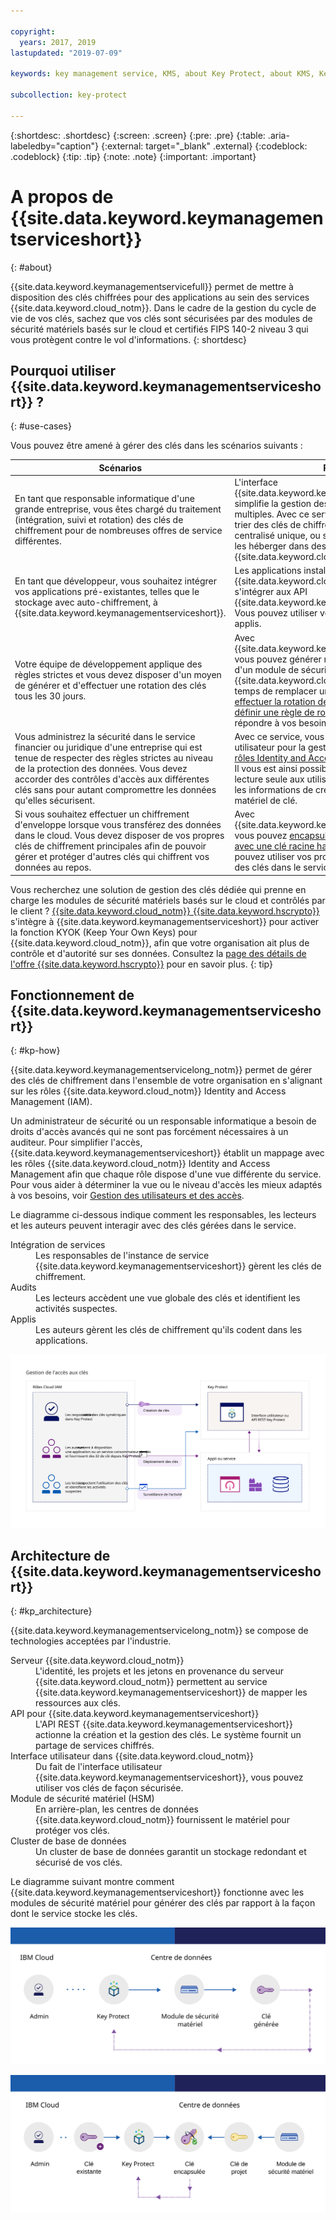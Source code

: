 ```yaml
---

copyright:
  years: 2017, 2019
lastupdated: "2019-07-09"

keywords: key management service, KMS, about Key Protect, about KMS, Key Protect use cases, KMS use cases

subcollection: key-protect

---
```


{:shortdesc: .shortdesc}
{:screen: .screen}
{:pre: .pre}
{:table: .aria-labeledby="caption"}
{:external: target="_blank" .external}
{:codeblock: .codeblock}
{:tip: .tip}
{:note: .note}
{:important: .important}

# A propos de {{site.data.keyword.keymanagementserviceshort}}
{: #about}

{{site.data.keyword.keymanagementservicefull}} permet de mettre à disposition des clés chiffrées pour des applications au sein des services {{site.data.keyword.cloud_notm}}. Dans le cadre de la gestion du cycle de vie de vos clés, sachez que vos clés sont sécurisées par des modules de sécurité matériels basés sur le cloud et certifiés FIPS 140-2 niveau 3 qui vous protègent contre le vol d'informations.
{: shortdesc}

## Pourquoi utiliser {{site.data.keyword.keymanagementserviceshort}} ?
{: #use-cases}

Vous pouvez être amené à gérer des clés dans les scénarios suivants :

| Scénarios | Raisons|
| --- | ---- |
| En tant que responsable informatique d'une grande entreprise, vous êtes chargé du traitement (intégration, suivi et rotation) des clés de chiffrement pour de nombreuses offres de service différentes. | L'interface {{site.data.keyword.keymanagementserviceshort}} simplifie la gestion des services de chiffrement multiples. Avec ce service, vous pouvez gérer et trier des clés de chiffrement dans un emplacement centralisé unique, ou séparer les clés par projet et les héberger dans des espaces {{site.data.keyword.cloud_notm}} différents. |
| En tant que développeur, vous souhaitez intégrer vos applications pré-existantes, telles que le stockage avec auto-chiffrement, à {{site.data.keyword.keymanagementserviceshort}}. | Les applications installées sur ou en dehors de {{site.data.keyword.cloud_notm}} peuvent s'intégrer aux API {{site.data.keyword.keymanagementserviceshort}}. Vous pouvez utiliser vos clés existantes pour vos applis. |
| Votre équipe de développement applique des règles strictes et vous devez disposer d'un moyen de générer et d'effectuer une rotation des clés tous les 30 jours. | Avec {{site.data.keyword.keymanagementserviceshort}}, vous pouvez générer rapidement des clés à partir d'un module de sécurité matérielle {{site.data.keyword.cloud_notm}}. Lorsqu'il est temps de remplacer une clé, vous pouvez [effectuer la rotation de la clé à la demande](/docs/services/key-protect?topic=key-protect-rotate-keys) ou [définir une règle de rotation](/docs/services/key-protect?topic=key-protect-set-rotation-policy) pour la clé afin de répondre à vos besoins de sécurité. |
| Vous administrez la sécurité dans le service financier ou juridique d'une entreprise qui est tenue de respecter des règles strictes au niveau de la protection des données. Vous devez accorder des contrôles d'accès aux différentes clés sans pour autant compromettre les données qu'elles sécurisent. | Avec ce service, vous pouvez contrôler l'accès utilisateur pour la gestion de clés en [affectant des rôles Identity and Access Management différents](/docs/services/key-protect?topic=key-protect-manage-access#roles). Il vous est ainsi possible d'accorder un accès en lecture seule aux utilisateurs qui ont besoin de voir les informations de création de clé sans afficher le matériel de clé. |
| Si vous souhaitez effectuer un chiffrement d'enveloppe lorsque vous transférez des données dans le cloud. Vous devez disposer de vos propres clés de chiffrement principales afin de pouvoir gérer et protéger d'autres clés qui chiffrent vos données au repos. | Avec {{site.data.keyword.keymanagementserviceshort}}, vous pouvez [encapsuler (chiffrer) vos clés DEK avec une clé racine hautement sécurisée](/docs/services/key-protect?topic=key-protect-envelope-encryption). Vous pouvez utiliser vos propres clés racine ou créer des clés dans le service.|

Vous recherchez une solution de gestion des clés dédiée qui prenne en charge les modules de sécurité matériels basés sur le cloud et contrôlés par le client ? [{{site.data.keyword.cloud_notm}} {{site.data.keyword.hscrypto}}](/docs/services/hs-crypto?topic=hs-crypto-get-started) s'intègre à {{site.data.keyword.keymanagementserviceshort}} pour activer la fonction KYOK (Keep Your Own Keys) pour {{site.data.keyword.cloud_notm}}, afin que votre organisation ait plus de contrôle et d'autorité sur ses données. Consultez la <a href="https://{DomainName}/catalog/services/hyper-protect-crypto-services" target="_blank" class="external">page des détails de l'offre {{site.data.keyword.hscrypto}}</a> pour en savoir plus.
{: tip}

## Fonctionnement de {{site.data.keyword.keymanagementserviceshort}}
{: #kp-how}

{{site.data.keyword.keymanagementservicelong_notm}} permet de gérer des clés de chiffrement dans l'ensemble de votre organisation en s'alignant sur les rôles {{site.data.keyword.cloud_notm}} Identity and Access Management (IAM).

Un administrateur de sécurité ou un responsable informatique a besoin de droits d'accès avancés qui ne sont pas forcément nécessaires à un auditeur. Pour simplifier l'accès, {{site.data.keyword.keymanagementserviceshort}} établit un mappage avec les rôles {{site.data.keyword.cloud_notm}} Identity and Access Management afin que chaque rôle dispose d'une vue différente du service. Pour vous aider à déterminer la vue ou le niveau d'accès les mieux adaptés à vos besoins, voir [Gestion des utilisateurs et des accès](/docs/services/key-protect?topic=key-protect-manage-access#roles).

Le diagramme ci-dessous indique comment les responsables, les lecteurs et les auteurs peuvent interagir avec des clés gérées dans le service.

<dl>
  <dt>Intégration de services</dt>
    <dd>Les responsables de l'instance de service {{site.data.keyword.keymanagementserviceshort}} gèrent les clés de chiffrement.</dd>
  <dt>Audits</dt>
    <dd>Les lecteurs accèdent une vue globale des clés et identifient les activités suspectes.</dd>
  <dt>Applis</dt>
    <dd>Les auteurs gèrent les clés de chiffrement qu'ils codent dans les applications.</dd>
</dl>

![Ce diagramme affiche les mêmes composants que ceux décrits dans la liste de définitions précédente.](images/keys-use-cases_min.svg)

## Architecture de {{site.data.keyword.keymanagementserviceshort}}
{: #kp_architecture}

{{site.data.keyword.keymanagementservicelong_notm}} se compose de technologies acceptées par l'industrie.

<dl>
  <dt>Serveur {{site.data.keyword.cloud_notm}}</dt>
    <dd>L'identité, les projets et les jetons en provenance du serveur {{site.data.keyword.cloud_notm}} permettent au service {{site.data.keyword.keymanagementserviceshort}} de mapper les ressources aux clés.</dd>
  <dt>API pour {{site.data.keyword.keymanagementserviceshort}}</dt>
    <dd>L'API REST {{site.data.keyword.keymanagementserviceshort}} actionne la création et la gestion des clés. Le système fournit un partage de services chiffrés.</dd>
  <dt>Interface utilisateur dans {{site.data.keyword.cloud_notm}}</dt>
    <dd>Du fait de l'interface utilisateur {{site.data.keyword.keymanagementserviceshort}}, vous pouvez utiliser vos clés de façon sécurisée.</dd>
  <dt>Module de sécurité matériel (HSM)</dt>
    <dd>En arrière-plan, les centres de données {{site.data.keyword.cloud_notm}} fournissent le matériel pour protéger vos clés.</dd>
  <dt>Cluster de base de données</dt>
    <dd>Un cluster de base de données garantit un stockage redondant et sécurisé de vos clés.</dd>
</dl>

Le diagramme suivant montre comment {{site.data.keyword.keymanagementserviceshort}} fonctionne avec les modules de sécurité matériel pour générer des clés par rapport à la façon dont le service stocke les clés.

![Diagramme illustrant comment sont générées les clés.](images/generated-key_min.svg)

![Diagramme illustrant comment sont stockées les clés existantes.](images/stored-key_min.svg)
